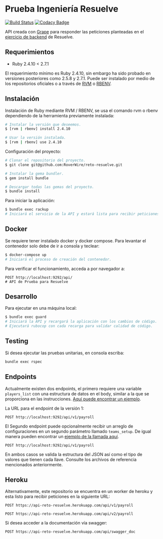 # Prueba Ingeniería Resuelve

[![Build Status](https://travis-ci.org/RoverWire/reto-resuelve.svg?branch=master)](https://travis-ci.org/RoverWire/reto-resuelve) [![Codacy Badge](https://app.codacy.com/project/badge/Grade/528d68f04e7f4c9c89eb1607e174707c)](https://www.codacy.com/manual/roverwire/reto-resuelve?utm_source=github.com&amp;utm_medium=referral&amp;utm_content=RoverWire/reto-resuelve&amp;utm_campaign=Badge_Grade)

API creada con [Grape](http://www.ruby-grape.org) para responder las peticiones planteadas en el [ejercicio de backend](https://github.com/resuelve/prueba-ing-backend) de Resuelve.

## Requerimientos

- Ruby 2.4.10 < 2.7.1

El requerimiento mínimo es Ruby 2.4.10, sin embargo ha sido probado en versiones posteriores como 2.5.8 y 2.7.1. Puede ser instalado por medio de los repositorios oficiales o a través de [RVM](http://rvm.io/) o [RBENV](https://github.com/rbenv/rbenv).

## Instalación

Instalación de Ruby mediante RVM / RBENV, se usa el comando rvm o rbenv dependiendo de la herramienta previamente instalada:

```bash
# Instalar la versión que deseemos.
$ [rvm | rbenv] install 2.4.10

# Usar la versión instalada.
$ [rvm | rbenv] use 2.4.10
```

Configuración del proyecto:

```bash
# Clonar el repositorio del proyecto.
$ git clone git@github.com:RoverWire/reto-resuelve.git

# Instalar la gema bundler.
$ gem install bundle

# Descargar todas las gemas del proyecto.
$ bundle install
```

Para iniciar la aplicación:

```bash
$ bundle exec rackup
# Iniciará el servicio de la API y estará lista para recibir peticiones.
```

## Docker

Se requiere tener instalado docker y docker compose. Para levantar el contenedor solo debe de ir a consola y teclear:

```bash
$ docker-compose up
# Iniciará el proceso de creación del contenedor.
```

Para verificar el funcionamiento, acceda a por navegador a:

```text
POST http://localhost:9292/api/
# API de Prueba para Resuelve
```

## Desarrollo

Para ejecutar en una máquina local:

```bash
$ bundle exec guard
# Iniciará la API y recargará la aplicación con los cambios de código.
# Ejecutará rubocop con cada recarga para validar calidad de código.
```

## Testing

Si desea ejecutar las pruebas unitarias, en consola escriba:

```bash
bundle exec rspec
```

## Endpoints

Actualmente existen dos endpoints, el primero requiere una variable `players_list` con una estructura de datos en el body, similar a la que se proporciona en las instrucciones. [Aquí puede encontrar un ejemplo](./spec/fixtures/v1_request.json).

La URL para el endpoint de la versión 1:

```text
POST http://localhost:9292/api/v1/payroll
```

El Segundo endpoint puede opcionalmente recibir un arreglo de configuraciones en un segundo parámetro llamado `teams_setup`. De igual manera pueden encontrar un [ejemplo de la llamada aquí](./spec/fixtures/v2_request.json).

```text
POST http://localhost:9292/api/v1/payroll
```

En ambos casos se valida la estructura del JSON así como el tipo de valores que tienen cada llave. Consulte los archivos de referencia mencionados anteriormente.

## Heroku

Alternativamente, este repositorio se encuentra en un worker de heroku y esta listo para recibir peticiones en la siguiente URL:

```text
POST https://api-reto-resuelve.herokuapp.com/api/v1/payroll

POST https://api-reto-resuelve.herokuapp.com/api/v2/payroll
```

Si desea acceder a la documentación vía swagger:

```text
POST https://api-reto-resuelve.herokuapp.com/api/swagger_doc
```
